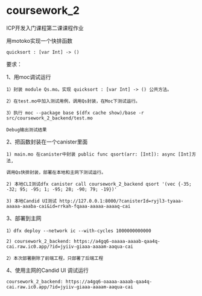 # coursework_2
ICP开发入门课程第二课课程作业  

用motoko实现一个快排函数  

    quicksort : [var Int] -> ()

要求：  

1、用moc调试运行  

    1）封装 module Qs.mo。实现 quicksort : [var Int] -> () 公共方法。

    2）在test.mo中加入测试用例，调用Qs封装，在Moc下测试运行。

    3）执行 moc --package base $(dfx cache show)/base -r src/coursework_2_backend/test.mo
    
    Debug输出测试结果

2、把函数封装在一个canister里面  

    1) main.mo 在canister中封装 public func qsort(arr: [Int]): async [Int]方法,
    
    调用Qs快排封装，部署在本地和主网下测试运行。

    2) 本地CLI测试dfx canister call coursework_2_backend qsort '(vec {-35; -32; 95; -95; 1; -95; 28; -90; 79; -19})'

    3) 本地Candid UI测试 http://127.0.0.1:8000/?canisterId=ryjl3-tyaaa-aaaaa-aaaba-cai&id=rrkah-fqaaa-aaaaa-aaaaq-cai

3、部署到主网
    
    1）dfx deploy --network ic --with-cycles 1000000000000

    2) coursework_2_backend: https://a4gq6-oaaaa-aaaab-qaa4q-cai.raw.ic0.app/?id=jyiiv-giaaa-aaaam-aaqua-cai

    2）本次部署删除了前端工程，只部署了后端工程

4、使用主网的Candid UI 调试运行 

    coursework_2_backend: https://a4gq6-oaaaa-aaaab-qaa4q-cai.raw.ic0.app/?id=jyiiv-giaaa-aaaam-aaqua-cai



